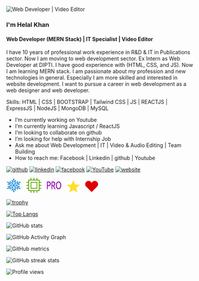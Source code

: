 ![Web Developer | Video Editor](https://scontent.fdac140-1.fna.fbcdn.net/v/t39.30808-6/356896724_6394575190630489_3565100818680408385_n.png?stp=dst-png_p180x540&_nc_cat=107&ccb=1-7&_nc_sid=52f669&_nc_eui2=AeFw37N5aEBeNA5MnfqF1lei5ol1HNu7TJPmiXUc27tMk_IyCisbLqL3GXJehb46kKhwcs8qRAz8cm-o00rvslio&_nc_ohc=zpFAtQOnJO8AX_P67Az&_nc_ht=scontent.fdac140-1.fna&oh=00_AfDQXORNZCOeEATh3Xldh-Sc1vFIlwntpeABblPNMNkaFg&oe=650E76AC)

### I'm Helal Khan
#### Web Developer (MERN Stack) | IT Specialist | Video Editor


I have 10 years of professional work experience in R&D & IT in Publications sector. Now I am moving to web development sector. Ex Intern as Web Developer at DIPTI. I have good experience with (HTML, CSS, and JS). Now I am learning MERN stack. I am passionate about my profession and new technologies in general. Especially I am more skilled and interested in website development. I want to pursue a career in web development as a web designer and web developer.

Skills: HTML | CSS | BOOTSTRAP | Tailwind CSS | JS | REACTJS | ExpressJS | NodeJS | MongoDB | MySQL

- I’m currently working on Youtube 
- I’m currently learning Javascript / ReactJS 
- I’m looking to collaborate on github 
- I’m looking for help with Internship Job 
- Ask me about Web Development | IT | Video & Audio Editing | Team Building 
- How to reach me: Facebook | Linkedin | github | Youtube 


[<img src='https://cdn.jsdelivr.net/npm/simple-icons@3.0.1/icons/github.svg' alt='github' height='40'>](https://github.com/https://github.com/helalkhandev/)  [<img src='https://cdn.jsdelivr.net/npm/simple-icons@3.0.1/icons/linkedin.svg' alt='linkedin' height='40'>](https://www.linkedin.com/in/https://www.linkedin.com/in/helalkhandev/)  [<img src='https://cdn.jsdelivr.net/npm/simple-icons@3.0.1/icons/facebook.svg' alt='facebook' height='40'>](https://www.facebook.com/https://www.facebook.com/helal.khan.923)  [<img src='https://cdn.jsdelivr.net/npm/simple-icons@3.0.1/icons/youtube.svg' alt='YouTube' height='40'>](https://www.youtube.com/channel/https://www.youtube.com/@TechTutorHelalKhan)  [<img src='https://cdn.jsdelivr.net/npm/simple-icons@3.0.1/icons/icloud.svg' alt='website' height='40'>](http://www.helal-khan.xyz/)  

<a href='https://archiveprogram.github.com/'><img src='https://raw.githubusercontent.com/acervenky/animated-github-badges/master/assets/acbadge.gif' width='40' height='40'></a> <a href='https://docs.github.com/en/developers'><img src='https://raw.githubusercontent.com/acervenky/animated-github-badges/master/assets/devbadge.gif' width='40' height='40'></a> <a href='https://github.com/pricing'><img src='https://raw.githubusercontent.com/acervenky/animated-github-badges/master/assets/pro.gif' width='40' height='40'></a> <a href='https://stars.github.com/'><img src='https://raw.githubusercontent.com/acervenky/animated-github-badges/master/assets/starbadge.gif' width='35' height='35'></a> <a href='https://docs.github.com/en/github/supporting-the-open-source-community-with-github-sponsors'><img src='https://raw.githubusercontent.com/acervenky/animated-github-badges/master/assets/sponsorbadge.gif' width='35' height='35'></a> 

[![trophy](https://github-profile-trophy.vercel.app/?username=https://github.com/helalkhandev/)](https://github.com/ryo-ma/github-profile-trophy)

[![Top Langs](https://github-readme-stats.vercel.app/api/top-langs/?username=https://github.com/helalkhandev/)](https://github.com/anuraghazra/github-readme-stats)

![GitHub stats](https://github-readme-stats.vercel.app/api?username=https://github.com/helalkhandev/&show_icons=true&count_private=true)  

![GitHub Activity Graph](https://activity-graph.herokuapp.com/graph?username=https://github.com/helalkhandev/)  

![GitHub metrics](https://metrics.lecoq.io/https://github.com/helalkhandev/)  

![GitHub streak stats](https://streak-stats.demolab.com/?user=https://github.com/helalkhandev/)  

![Profile views](https://gpvc.arturio.dev/https://github.com/helalkhandev/)  
